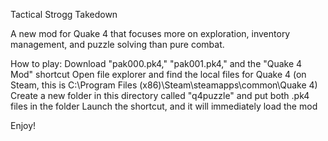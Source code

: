 Tactical Strogg Takedown

A new mod for Quake 4 that focuses more on exploration, inventory management, and puzzle solving than pure combat.

How to play:
Download "pak000.pk4," "pak001.pk4," and the "Quake 4 Mod" shortcut
Open file explorer and find the local files for Quake 4 (on Steam, this is C:\Program Files (x86)\Steam\steamapps\common\Quake 4)
Create a new folder in this directory called "q4puzzle" and put both .pk4 files in the folder
Launch the shortcut, and it will immediately load the mod

Enjoy!
